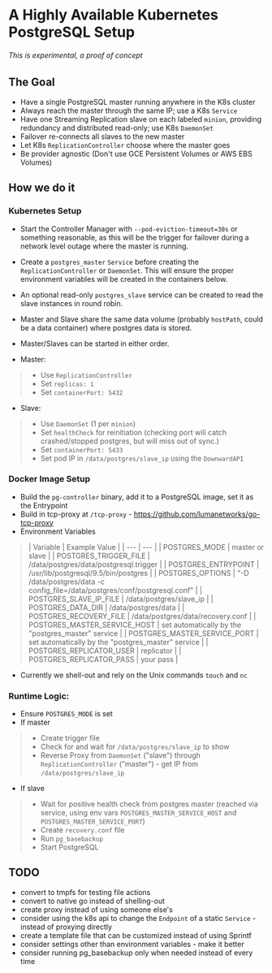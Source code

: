 # A Highly Available Kubernetes PostgreSQL Setup

###### This is experimental, a proof of concept

## The Goal
- Have a single PostgreSQL master running anywhere in the K8s cluster
- Always reach the master through the same IP; use a K8s `Service`
- Have one Streaming Replication slave on each labeled `minion`, providing redundancy and distributed read-only; use K8s `DaemonSet`
- Failover re-connects all slaves to the new master
- Let K8s `ReplicationController` choose where the master goes
- Be provider agnostic (Don't use GCE Persistent Volumes or AWS EBS Volumes)

## How we do it

### Kubernetes Setup
- Start the Controller Manager with `--pod-eviction-timeout=30s` or something reasonable, as this will be the trigger for failover during a network level outage where the master is running.
- Create a `postgres_master` `Service` before creating the `ReplicationController` or `DaemonSet`. This will ensure the proper environment variables will be created in 
the containers below.
- An optional read-only `postgres_slave` service can be created to read the slave instances in round robin.
- Master and Slave share the same data volume (probably `hostPath`, could be a data container) where postgres data is stored.
- Master/Slaves can be started in either order.

- Master:
> - Use `ReplicationController`
> - Set `replicas: 1`
> - Set `containerPort: 5432`

- Slave:
> - Use `DaemonSet` (1 per `minion`)
> - Set `healthCheck` for reinitiation (checking port will catch crashed/stopped postgres, but will miss out of sync.)
> - Set `containerPort: 5433`
> - Set pod IP in `/data/postgres/slave_ip` using the `DownwardAPI`

### Docker Image Setup
- Build the `pg-controller` binary, add it to a PostgreSQL image, set it as the Entrypoint
- Build in tcp-proxy at `/tcp-proxy` - https://github.com/lumanetworks/go-tcp-proxy
- Environment Variables
> | Variable | Example Value |
| --- | --- |
| POSTGRES_MODE | master or slave |
| POSTGRES_TRIGGER_FILE | /data/postgres/data/postgresql.trigger |
| POSTGRES_ENTRYPOINT | /usr/lib/postgresql/9.5/bin/postgres |
| POSTGRES_OPTIONS | "-D /data/postgres/data -c config_file=/data/postgres/conf/postgresql.conf" |
| POSTGRES_SLAVE_IP_FILE | /data/postgres/slave_ip |
| POSTGRES_DATA_DIR | /data/postgres/data |
| POSTGRES_RECOVERY_FILE | /data/postgres/data/recovery.conf |
| POSTGRES_MASTER_SERVICE_HOST | set automatically by the "postgres_master" service |
| POSTGRES_MASTER_SERVICE_PORT | set automatically by the "postgres_master" service |
| POSTGRES_REPLICATOR_USER | replicator |
| POSTGRES_REPLICATOR_PASS | your pass |
- Currently we shell-out and rely on the Unix commands `touch` and `nc`

### Runtime Logic:
- Ensure `POSTGRES_MODE` is set
- If master
> - Create trigger file
> - Check for and wait for `/data/postgres/slave_ip` to show
> - Reverse Proxy from `DaemonSet` ("slave") through `ReplicationController` ("master") - get IP from `/data/postgres/slave_ip`

- If slave
> - Wait for positive health check from postgres master (reached via service, using env vars `POSTGRES_MASTER_SERVICE_HOST` and `POSTGRES_MASTER_SERVICE_PORT`)
> - Create `recovery.conf` file
> - Run `pg_basebackup`
> - Start PostgreSQL

## TODO
- convert to tmpfs for testing file actions
- convert to native go instead of shelling-out
- create proxy instead of using someone else's
- consider using the k8s api to change the `Endpoint` of a static `Service` - instead of proxying directly
- create a template file that can be customized instead of using Sprintf
- consider settings other than environment variables - make it better
- consider running pg_basebackup only when needed instead of every time
